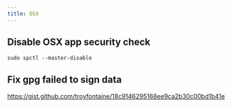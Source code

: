 ```yaml
---
title: OSX
---
```


## Disable OSX app security check
`sudo spctl --master-disable`

## Fix gpg failed to sign data
https://gist.github.com/troyfontaine/18c9146295168ee9ca2b30c00bd1b41e

